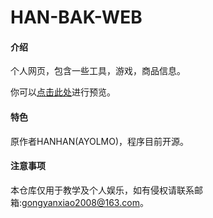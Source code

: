 # HAN-BAK-WEB

#### 介绍
个人网页，包含一些工具，游戏，商品信息。

你可以[点击此处](http://han-bak.link)进行预览。

#### 特色
原作者HANHAN(AYOLMO)，程序目前开源。

#### 注意事项
本仓库仅用于教学及个人娱乐，如有侵权请联系邮箱:gongyanxiao2008@163.com。
